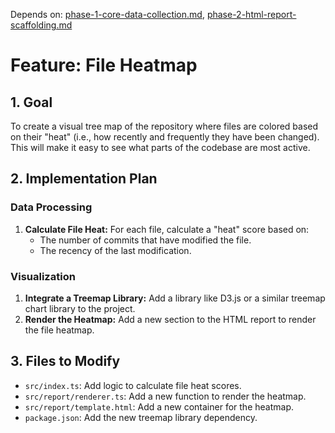 Depends on: [phase-1-core-data-collection.md](phase-1-core-data-collection.md), [phase-2-html-report-scaffolding.md](phase-2-html-report-scaffolding.md)

# Feature: File Heatmap

## 1. Goal

To create a visual tree map of the repository where files are colored based on their "heat" (i.e., how recently and frequently they have been changed). This will make it easy to see what parts of the codebase are most active.

## 2. Implementation Plan

### Data Processing

1.  **Calculate File Heat:** For each file, calculate a "heat" score based on:
    *   The number of commits that have modified the file.
    *   The recency of the last modification.

### Visualization

1.  **Integrate a Treemap Library:** Add a library like D3.js or a similar treemap chart library to the project.
2.  **Render the Heatmap:** Add a new section to the HTML report to render the file heatmap.

## 3. Files to Modify

*   `src/index.ts`: Add logic to calculate file heat scores.
*   `src/report/renderer.ts`: Add a new function to render the heatmap.
*   `src/report/template.html`: Add a new container for the heatmap.
*   `package.json`: Add the new treemap library dependency.
